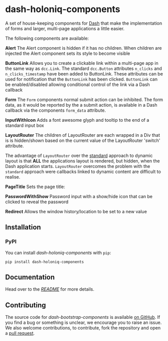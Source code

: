# dash-holoniq-components

A set of house-keeping components for [Dash][dash-homepage] that make the 
implementation of forms and larger, multi-page applications a little easier.

The following components are available:

**Alert** The Alert component is hidden if it has no children. When children are injected the Alert 
component sets its style to become visible

**ButtonLink** Allows you to create a clickable link within a multi-page app in
the same way as `dcc.Link`. The standard `dcc.Button` attributes `n_clicks` and `n_clicks_timestamp` have been 
added to ButtonLink. These attributes can be used for notification that the `ButtonLink` has 
been clicked. `ButtonLink` can be enabled/disabled allowing conditional control of the link via a Dash callback

**Form** The `Form` components normal submit action can be inhibited. The form data, as it would be 
reported by the a submit action, is available in a Dash callback via the components `form_data` attribute.

**InputWithIcon** Adds a font awesome glyph and tooltip to the end of a standard input box

**LayoutRouter** The children of LayoutRouter are each wrapped in a Div that is
is hidden/shown based on the current value of the LayoutRouter 'switch' attribute.

The advantage of `LayoutRouter` over the [standard](https://dash.plot.ly/urls) approach to 
dynamic layout is that **ALL** the applications layout is rendered, but hidden, when the
Dash application starts. `LayoutRouter` overcomes the problem with the `standard` approach 
were callbacks linked to dynamic content are difficult to realise.

**PageTitle** Sets the page title:

**PasswordWithShow** Password input with a show/hide icon that can be clicked to reveal the password

**Redirect**  Allows the window history/location to be set to a new value

## Installation

### PyPI

You can install *dash-holoniq-components* with `pip`:

```
pip install dash-holoniq-components
```

## Documentation

Head over to the [*README*][docs-homepage] for more details.

## Contributing

The source code for *dash-bootstrap-components* is available
[on GitHub][dhc-repo]. If you find a bug or something is unclear, we encourage
you to raise an issue. We also welcome contributions, to contribute, fork the
repository and open a [pull request][dhc-pulls].


[dash-homepage]: https://dash.plot.ly/
[dhc-repo]: https://github.com/stevej2608/dash-holoniq-components
[docs-homepage]: https://github.com/stevej2608/dash-holoniq-components/blob/master/README.md
[dhc-pulls]: https://github.com/stevej2608/dash-holoniq-components/pulls
